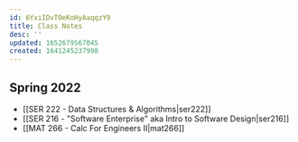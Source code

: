 ```yaml
---
id: 6YxiIDvTOeKoHyAaqqzY9
title: Class Notes
desc: ''
updated: 1652679567045
created: 1641245237998
---
```


## Spring 2022

- [[SER 222 - Data Structures & Algorithms|ser222]]
- [[SER 216 - "Software Enterprise" aka Intro to Software Design|ser216]]
- [[MAT 266 - Calc For Engineers II|mat266]]